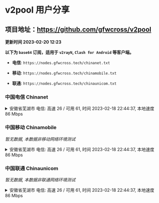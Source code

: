 # v2pool 用户分享
## 项目地址：<https://github.com/gfwcross/v2pool>
**更新时间 2023-02-20 12:23**


**以下为 `base64` 订阅，适用于 `v2rayN`, `Clash for Android` 等客户端。**

- **电信**: `https://nodes.gfwcross.tech/chinanet.txt`

- **移动**: `https://nodes.gfwcross.tech/chinamobile.txt`

- **联通**: `https://nodes.gfwcross.tech/chinaunicom.txt`


### 中国电信 Chinanet
<details><summary>安徽省芜湖市 电信: 高速 26 / 可用 61, 时间 2023-02-18 22:44:37, 本地速度 86 Mbps</summary><p>可用节点订阅：https://transfer.sh/5oxu7n/running.txt<br>高速节点订阅：https://transfer.sh/pvb7Pm/good.txt<br>低延迟节点订阅：https://transfer.sh/NDaX1y/low_delay.txt</p></details>
<p></p>

### 中国移动 Chinamobile
<i>暂无数据, 本数据非移动网络环境测试</i>
<details><summary>安徽省芜湖市 电信: 高速 26 / 可用 61, 时间 2023-02-18 22:44:37, 本地速度 86 Mbps</summary><p>可用节点订阅：https://transfer.sh/5oxu7n/running.txt<br>高速节点订阅：https://transfer.sh/pvb7Pm/good.txt<br>低延迟节点订阅：https://transfer.sh/NDaX1y/low_delay.txt</p></details>
<p></p>

### 中国联通 Chinaunicom
<i>暂无数据, 本数据非联通网络环境测试</i>
<details><summary>安徽省芜湖市 电信: 高速 26 / 可用 61, 时间 2023-02-18 22:44:37, 本地速度 86 Mbps</summary><p>可用节点订阅：https://transfer.sh/5oxu7n/running.txt<br>高速节点订阅：https://transfer.sh/pvb7Pm/good.txt<br>低延迟节点订阅：https://transfer.sh/NDaX1y/low_delay.txt</p></details>
<p></p>